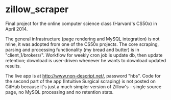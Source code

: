 zillow_scraper
==============
Final project for the online computer science class (Harvard's CS50x) in April 2014.

The general infrastructure (page rendering and MySQL integration) is not mine, it was adopted from one of the CS50x projects. The core scraping, parsing and processing functionality (my bread and butter) is in "client_1/brokers/". Workflow for weekly cron job is update db, then update retention; download is user-driven whenever he wants to download updated results. 

The live app is at http://www.non-descript.net/, password "hbs".
Code for the second part of the app (Intuitive Surgical scraping) is not posted on GitHub because it's just a much simpler version of Zillow's - single source page, no MySQL processing and no retention stats.

